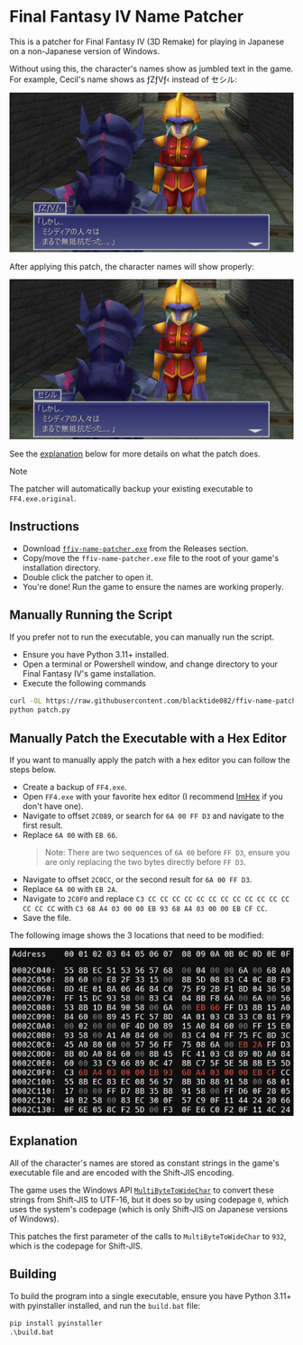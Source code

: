 # Final Fantasy IV Name Patcher

This is a patcher for Final Fantasy IV (3D Remake) for playing in Japanese on a non-Japanese version of Windows.

Without using this, the character's names show as jumbled text in the game. For example, Cecil's name shows as ƒZƒVƒ‹ instead of セシル:

![](./images/before.png)

After applying this patch, the character names will show properly:

![](./images/after.png)

See the [explanation](#explanation) below for more details on what the patch does.

> [!NOTE]
The patcher will automatically backup your existing executable to `FF4.exe.original`.

## Instructions

- Download [`ffiv-name-patcher.exe`](https://github.com/blacktide082/ffiv-name-patcher/releases/latest) from the Releases section.
- Copy/move the `ffiv-name-patcher.exe` file to the root of your game's installation directory.
- Double click the patcher to open it.
- You're done! Run the game to ensure the names are working properly.

## Manually Running the Script

If you prefer not to run the executable, you can manually run the script.

- Ensure you have Python 3.11+ installed.
- Open a terminal or Powershell window, and change directory to your Final Fantasy IV's game installation. 
- Execute the following commands

```bash
curl -OL https://raw.githubusercontent.com/blacktide082/ffiv-name-patcher/master/patch.py
python patch.py
```

## Manually Patch the Executable with a Hex Editor

If you want to manually apply the patch with a hex editor you can follow the steps below.

- Create a backup of `FF4.exe`.
- Open `FF4.exe` with your favorite hex editor (I recommend [ImHex](https://github.com/WerWolv/ImHex/releases/latest) if you don't have one).
- Navigate to offset `2C089`, or search for `6A 00 FF D3` and navigate to the first result.
- Replace `6A 00` with `EB 66`.
  > Note: There are two sequences of `6A 00` before `FF D3`, ensure you are only replacing the two bytes directly before `FF D3`.
- Navigate to offset `2C0CC`, or the second result for `6A 00 FF D3`.
- Replace `6A 00` with `EB 2A`.
- Navigate to `2C0F0` and replace `C3 CC CC CC CC CC CC CC CC CC CC CC CC CC CC CC` with `C3 68 A4 03 00 00 EB 93 68 A4 03 00 00 EB CF CC`.
- Save the file.

The following image shows the 3 locations that need to be modified:

![](./images/hexedit.png)

## Explanation

All of the character's names are stored as constant strings in the game's executable file and are encoded with the Shift-JIS encoding.

The game uses the Windows API [`MultiByteToWideChar`](https://learn.microsoft.com/en-us/windows/win32/api/stringapiset/nf-stringapiset-multibytetowidechar) to convert these strings from Shift-JIS to UTF-16, but it does so by using codepage `0`, which uses the system's codepage (which is only Shift-JIS on Japanese versions of Windows).

This patches the first parameter of the calls to `MultiByteToWideChar` to `932`, which is the codepage for Shift-JIS.

## Building

To build the program into a single executable, ensure you have Python 3.11+ with pyinstaller installed, and run the `build.bat` file:

```batch
pip install pyinstaller
.\build.bat
```